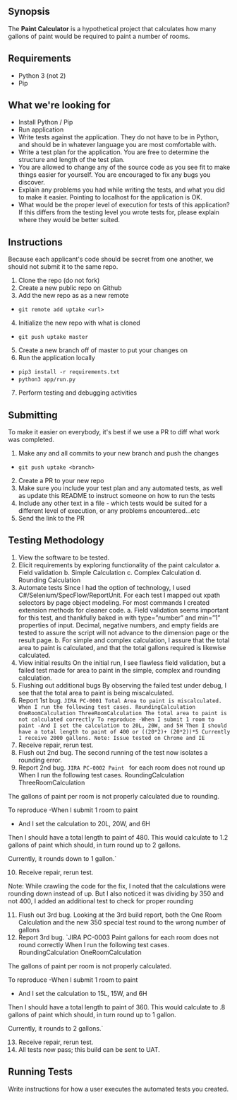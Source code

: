 ## Synopsis

The **Paint Calculator** is a hypothetical project that calculates how many gallons of paint would be required to paint a number of rooms.

## Requirements

* Python 3 (not 2)
* Pip

## What we're looking for

* Install Python / Pip
* Run application
* Write tests against the application. They do not have to be in Python, and should be in whatever language you are most comfortable with.
* Write a test plan for the application.  You are free to determine the structure and length of the test plan.
* You are allowed to change any of the source code as you see fit to make things easier for yourself. You are encouraged to fix any bugs you discover.
* Explain any problems you had while writing the tests, and what you did to make it easier. Pointing to localhost for the application is OK.
* What would be the proper level of execution for tests of this application?  If this differs from the testing level you wrote tests for, please explain where they would be better suited.

## Instructions

Because each applicant's code should be secret from one another, we should not submit it to the same repo.

1. Clone the repo (do not fork)
2. Create a new public repo on Github
3. Add the new repo as as a new remote
* `git remote add uptake <url>`
4. Initialize the new repo with what is cloned
* `git push uptake master`
5. Create a new branch off of master to put your changes on
6. Run the application locally
* `pip3 install -r requirements.txt`
* `python3 app/run.py`
7. Perform testing and debugging activities

## Submitting 

To make it easier on everybody, it's best if we use a PR to diff what work was completed.

1. Make any and all commits to your new branch and push the changes
* `git push uptake <branch>`
2. Create a PR to your new repo
3. Make sure you include your test plan and any automated tests, as well as update this README to instruct someone on how to run the tests
4. Include any other text in a file - which tests would be suited for a different level of execution, or any problems encountered...etc
5. Send the link to the PR

## Testing Methodology
1.	View the software to be tested.
2.	Elicit requirements by exploring functionality of the paint calculator
  a.	Field validation
  b.	Simple Calculation
  c.	Complex Calculation
  d.	Rounding Calculation
3.	Automate tests
Since I had the option of technology, I used C#/Selenium/SpecFlow/ReportUnit.  For each test I mapped out xpath selectors by page object modeling. For most commands I created extension methods for cleaner code.
  a.	Field validation seems important for this test, and thankfully baked in with type=”number” and min=”1” properties of input.  Decimal, negative numbers, and empty fields  are tested to assure the script will not advance to the dimension page or the result page.
  b.	For simple and complex calculation, I assure that the total area to paint is calculated, and that the total gallons required is likewise calculated.
4.	View initial results
On the initial run, I see flawless field validation, but a failed test made for area to paint in the simple, complex and rounding calculation.
5.	Flushing out additional bugs
By observing the failed test under debug, I see that the total area to paint is being miscalculated. 
6.	Report 1st bug.
`JIRA PC-0001 Total Area to paint is miscalculated.
When I run the following test cases.
RoundingCalculation
OneRoomCalculation
ThreeRoomCalculation
The total area to paint is not calculated correctly
To reproduce
-When I submit 1 room to paint
-And I set the calculation to 20L, 20W, and 5H
Then I should have a total length to paint of 400 or ((20*2)+ (20*2))*5
Currently I receive 2000 gallons.
Note: Issue tested on Chrome and IE`
7.	Receive repair, rerun test.
8.	Flush out 2nd bug.
The second running of the test now isolates a rounding error.
9.	Report 2nd bug.
`JIRA PC-0002 Paint ` for each room does not round up
When I run the following test cases.
RoundingCalculation
ThreeRoomCalculation

The gallons of paint per room is not properly calculated due to rounding.

To reproduce
-When I submit 1 room to paint
- And I set the calculation to 20L, 20W, and 6H

Then I should have a total length to paint of 480. This would calculate to 1.2 gallons of paint which should, in turn round up to 2 gallons.

Currently, it rounds down to 1 gallon.`

10.	Receive repair, rerun test.

Note:
While crawling the code for the fix, I noted that the calculations were rounding down instead of up.  But I also noticed it was dividing by 350 and not 400, I added an additional test to check for proper rounding

11.	Flush out 3rd bug.
Looking at the 3rd build report, both the One Room Calculation and the new 350 special test round to the wrong number of gallons
12.	Report 3rd bug.
`JIRA PC-0003 Paint gallons for each room does not round correctly
When I run the following test cases.
RoundingCalculation
OneRoomCalculation

The gallons of paint per room is not properly calculated.

To reproduce
-When I submit 1 room to paint
- And I set the calculation to 15L, 15W, and 6H

Then I should have a total length to paint of 360. This would calculate to .8 gallons of paint which should, in turn round up to 1 gallon.

Currently, it rounds to 2 gallons.`

13.	Receive repair, rerun test.
14.	All tests now pass; this build can be sent to UAT.

## Running Tests

Write instructions for how a user executes the automated tests you created.

